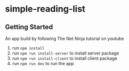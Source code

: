 ﻿# simple-reading-list

## Getting Started
An app build by following The Net Ninja tutorial on youtube

1. run `npm install`
2. run `npm run install-server` to install server package
3. run `npm run install-client` to install client package
4. run `npm run dev` to run the app

